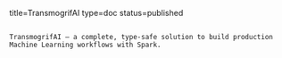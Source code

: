 title=TransmogrifAI
type=doc
status=published
~~~~~~

TransmogrifAI – a complete, type-safe solution to build production Machine Learning workflows with Spark.
